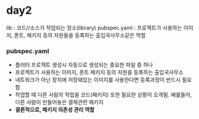 # day2

lib : 코드//소스가 작업되는 장소(library)
pubspec.yaml : 프로젝트가 사용하는 이미지, 폰트, 패키지 등의 자원들을 등록하는 출입국사무소같은 역할

### pubspec.yaml

- 플러터 프로젝트 생성시 자동으로 생성되는 중요한 파일 중 하나
- 프로젝트가 사용하는 이미지, 폰트 패키지 등의 자원을 등록하는 출입국사무소
- 네트워크가 아닌 장치에 저장돼있는 이미지를 사용한다면 등록과정이 반드시 필요함
- 작업할 때 다른 사람의 작업을 코드(패키지) 또한 필요한 상황이 오게됨. 예를들어, 다른 사람이 만들어놓은 결제관련 패키지
- **결론적으로, 패키지 의존성 관리 역할**
